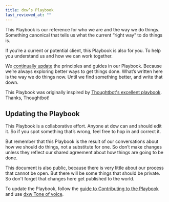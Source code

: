 ```yaml
---
title: dxw’s Playbook
last_reviewed_at: ""
---
```


This Playbook is our reference for who we are and the way we do things.
Something canonical that tells us what the current “right way” to do things is.

If you’re a current or potential client, this Playbook is also for you. To help
you understand us and how we can work together.

We [continually update](/contributing/managing-the-playbook/) the principles and
guides in our Playbook. Because we’re always exploring better ways to get things
done. What’s written here is the way we do things now. Until we find something
better, and write that down.

This Playbook was originally inspired by
[Thoughtbot's excellent playbook](https://playbook.thoughtbot.com/). Thanks,
Thoughtbot!

## Updating the Playbook

This Playbook is a collaborative effort. Anyone at dxw can and should edit it.
So if you spot something that’s wrong, feel free to hop in and correct it.

But remember that this Playbook is the result of our conversations about how we
should do things, not a substitute for one. So don’t make changes unless they
reflect our shared agreement about how things are going to be done.

This document is also public, because there is very little about our process
that cannot be open. But there will be some things that should be private. So
don't forget that changes here get published to the world.

To update the Playbook, follow the
[guide to Contributing to the Playbook](/contributing/) and use
[dxw Tone of voice](/work-we-do/tone-of-voice/).
